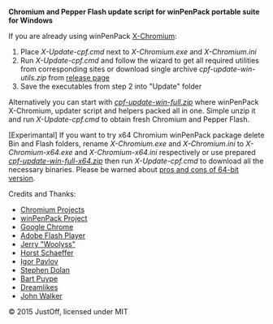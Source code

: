 **Chromium and Pepper Flash update script for winPenPack portable suite for Windows**

If you are already using winPenPack [X-Chromium](http://www.winpenpack.com/en/download.php?view.1082):

1. Place *X-Update-cpf.cmd* next to *X-Chromium.exe* and *X-Chromium.ini*
2. Run *X-Update-cpf.cmd* and follow the wizard to get all required utilities from corresponding sites or download single archive *cpf-update-win-utils.zip* from [release page](https://github.com/JustOff/cpf-update-win/releases/latest)
3. Save the executables from step 2 into "Update" folder
 
Alternatively you can start with *[cpf-update-win-full.zip](https://github.com/JustOff/cpf-update-win/releases/latest)* where winPenPack X-Chromium, updater script and helpers packed all in one. Simple unzip it and run *X-Update-cpf.cmd* to obtain fresh Chromium and Pepper Flash.

[Experimantal] If you want to try x64 Chromium winPenPack package delete Bin and Flash folders, rename *X-Chromium.exe* and *X-Chromium.ini* to *X-Chromium-x64.exe* and *X-Chromium-x64.ini* respectively or use prepared *[cpf-update-win-full-x64.zip](https://github.com/JustOff/cpf-update-win/releases/latest)* then run *X-Update-cpf.cmd* to download all the necessary binaries. Please be warned about [pros and cons of 64-bit version](http://www.makeuseof.com/tag/chrome-64-bit-vs-32-bit-for-windows-is-64-bit-worth-installing/).

Credits and Thanks:
* [Chromium Projects](http://www.chromium.org/)
* [winPenPack Project](http://www.winpenpack.com/)
* [Google Chrome](https://www.google.com/chrome/)
* [Adobe Flash Player](http://get.adobe.com/flashplayer/)
* [Jerry "Woolyss"](http://chromium.woolyss.com/)
* [Horst Schaeffer](http://www.horstmuc.de/)
* [Igor Pavlov](http://www.7-zip.org/)
* [Stephen Dolan](http://stedolan.github.io/jq/)
* [Bart Puype](http://users.ugent.be/~bpuype/wget/)
* [Dreamlikes](https://code.google.com/p/gnu-on-windows/)
* [John Walker](https://www.fourmilab.ch/md5/)

&copy; 2015 JustOff, licensed under MIT
